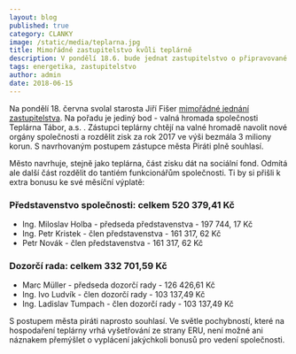 ```yaml
---
layout: blog
published: true
category: CLANKY
image: /static/media/teplarna.jpg
title: Mimořádné zastupitelstvo kvůli teplárně
description: V pondělí 18.6. bude jednat zastupitelstvo o připravované valné hromadě v Teplárně Tábor a.s.
tags: energetika, zastupitelstvo
author: admin
date: 2018-06-15
---
```



Na pondělí 18. června svolal starosta Jiří Fišer [mimořádné jednání zastupitelstva](http://taborcz.eu/assets/File.ashx?id_org=16470&id_dokumenty=58321).
Na pořadu je jediný bod - valná hromada společnosti Teplárna Tábor, a.s. .
Zástupci teplárny chtějí na valné hromadě navolit nové orgány společnosti
a rozdělit zisk za rok 2017 ve výši bezmála 3 miliony korun.
S navrhovaným postupem zástupce města Piráti plně souhlasí.

Město navrhuje, stejně jako teplárna, část zisku dát na sociální fond.
Odmítá ale další část rozdělit do tantiém funkcionářům společnosti.
Ti by si přišli k extra bonusu ke své měsíční výplatě:

### Představenstvo společnosti: celkem 520 379,41 Kč
- Ing. Miloslav Holba - předseda představenstva  - 197 744, 17 Kč
- Ing. Petr Kristek - člen představenstva  - 161 317, 62 Kč
- Petr Novák - člen představenstva - 161 317, 62 Kč

### Dozorčí rada:  celkem 332 701,59 Kč
- Marc Müller - předseda dozorčí rady - 126 426,61 Kč
- Ing. Ivo Ludvík - člen dozorčí rady - 103 137,49 Kč
- Ing. Ladislav Tumpach - člen dozorčí rady - 103 137,49 Kč

S postupem města piráti naprosto souhlasí.
Ve světle pochybností, které na hospodaření teplárny vrhá vyšetřování ze strany ERU,
není možné ani náznakem přemýšlet o vyplácení jakýchkoli bonusů pro vedení společnosti.
